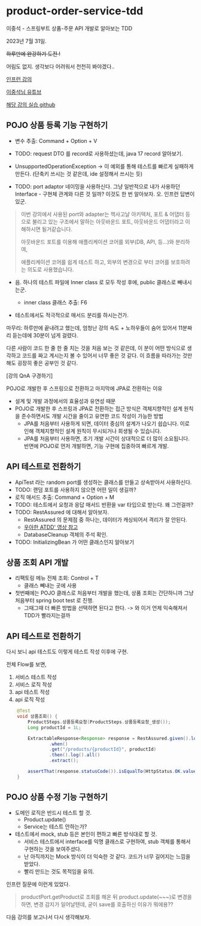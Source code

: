 # product-order-service-tdd

이중석 - 스프링부트 상품-주문 API 개발로 알아보는 TDD

2023년 7월 31일.

~~하루만에 완강하기 도전 !~~

어림도 없지. 생각보다 어려워서 천천히 봐야겠다..

[인프런 강의](https://www.inflearn.com/course/%EC%8A%A4%ED%94%84%EB%A7%81%EB%B6%80%ED%8A%B8-%EC%8B%A4%EC%A0%84-%EC%83%81%ED%92%88%EC%A3%BC%EB%AC%B8-tdd)

[이중석님 유튜브](https://www.youtube.com/@ejoongseok)

[해당 강의 실습 github](https://github.com/ejoongseok/product-order-service)

## POJO 상품 등록 기능 구현하기

- 변수 추출: Command + Option + V

- TODO: request DTO 를 record로 사용하셨는데, java 17 record 알아보기.

- UnsupportedOperationException -> 이 예외를 통해 테스트를 빠르게 실패하게 만든다. (단축키 쓰시는 것 같은데, ide 설정해서 쓰시는 듯)

- TODO: port adaptor 네이밍을 사용하신다. 그냥 일반적으로 내가 사용하던 Interface - 구현체 관계와 다른 것 일까? 이것도 한 번 알아보자.
오. 인프런 답변이 있군.

> 이번 강의에서 사용된 port와 adapter는 헥사고날 아키텍처, 포트 & 어댑터 등으로 불리고 있는 구조에서 말하는 아웃바운드 포트, 아웃바운드 어댑터라고 이해하시면 될거같습니다.
>
> 아웃바운드 포트를 이용해 애플리케이션 코어를 외부(DB, API, 등...)와 분리하여,
>
> 애플리케이션 코어를 쉽게 테스트 하고, 외부의 변경으로 부터 코어를 보호하려는 의도로 사용했습니다.

- 음. 하나의 테스트 파일에 Inner class 로 모두 작성 후에, public 클래스로 빼내시는군.

  - inner class 클래스 추출: F6

- 테스트에서도 적극적으로 매서드 분리를 하시는건가.

마무리: 하루만에 끝내려고 했는데, 엄청난 강의 속도 + 노하우들이 숨어 있어서 11분짜리 듣는데에 30분이 넘게 걸렸다.

다른 사람이 코드 한 줄 한 줄 치는 것을 처음 보는 것 같은데, 이 분이 어떤 방식으로 생각하고 코드를 짜고 계시는지 볼 수 있어서 너무 좋은 것 같다. 이 흐름을 따라가는 것만 해도 굉장히 좋은 공부인 것 같다.

[강의 QnA 구경하기]

POJO로 개발한 후 스프링으로 전환하고 마지막에 JPA로 전환하는 이유
- 설계 및 개발 과정에서의 효율성과 유연성 때문
- POJO로 개발한 후 스프링과 JPA로 전환하는 접근 방식은 객체지향적인 설계 원칙을 준수하면서도 개발 시간을 줄이고 유연한 코드 작성이 가능한 방법
  - JPA를 처음부터 사용하게 되면, 데이터 중심의 설계가 나오기 쉽습니다. 이로 인해 객체지향적인 설계 원칙이 무시되거나 희생될 수 있습니다.
  - JPA를 처음부터 사용하면, 초기 개발 시간이 상대적으로 더 많이 소요됩니다. 반면에 POJO로 먼저 개발하면, 기능 구현에 집중하여 빠르게 개발.

## API 테스트로 전환하기

- ApiTest 라는 random port를 생성하는 클래스를 만들고 상속받아서 사용하신다.
- TODO: 랜덤 포트를 사용하지 않으면 어떤 일이 생길까?
- 로직 매서드 추출: Command + Option + M
- TODO: 테스트에서 요청과 응답 매서드 반환을 var 타입으로 받는다. 왜 그런걸까?
- TODO: RestAssured 에 대해서 알아보자.
  - RestAssured 의 문제점 중 하나는, 데이터가 캐싱되어서 격리가 잘 안된다.
  - [우아한 ATDD' 영상 참고](https://www.youtube.com/watch?v=ITVpmjM4mUE&ab_channel=%EC%9A%B0%EC%95%84%ED%95%9C%ED%85%8C%ED%81%AC)
  - DatabaseCleanup 객체의 주석 확인.
- TODO: InitializingBean 가 어떤 클래스인지 알아보기

## 상품 조회 API 개발
- 리팩토링 메뉴 전체 조회: Control + T
  - 클래스 빼내는 곳에 사용
- 첫번째에는 POJO 클래스로 처음부터 개발을 했는데, 상품 조회는 간단하니까 그냥 처음부터 spring boot test 로 진행.
  - 그때그때 더 빠른 방법을 선택하면 된다고 한다. -> 와 이거 언제 익숙해져서 TDD가 빨라지는걸까

## API 테스트로 전환하기

다시 보니 api 테스트도 이렇게 테스트 작성 이후에 구현.

전체 Flow를 보면,

1. 서비스 테스트 작성
2. 서비스 로직 작성
3. api 테스트 작성
4. api 로직 작성

```java
    @Test
    void 상품조회() {
        ProductSteps.상품등록요청(ProductSteps.상품등록요청_생성());
        Long productId = 1L;

        ExtractableResponse<Response> response = RestAssured.given().log().all()
                .when()
                .get("/products/{productId}", productId)
                .then().log().all()
                .extract();

        assertThat(response.statusCode()).isEqualTo(HttpStatus.OK.value());
    }
```


## POJO 상품 수정 기능 구현하기
- 도메인 로직은 반드시 테스트 할 것.
  - Product.update()
  - Service는 테스트 안하는가?
- 테스트에서 mock, stub 등은 본인이 편하고 빠른 방식대로 할 것.
  - 서비스 테스트에서 interface를 익명 클래스로 구현하여, stub 객체를 통해서 구현하는 것을 보여주셨다.
  - 난 아직까지는 Mock 방식이 더 익숙한 것 같다. 코드가 너무 길어지는 느낌을 받았다.
  - 빨리 만드는 것도 목적임을 유의.

인프런 질문에 이런게 있었다.
> productPort.getProduct로 조회를 해온 뒤 product.update(~~~)로 변경을 하면, 변경 감지가 일어날텐데, 굳이 save를 호출하신 이유가 뭐에용??

다음 강의를 보고나서 다시 생각해보자.
